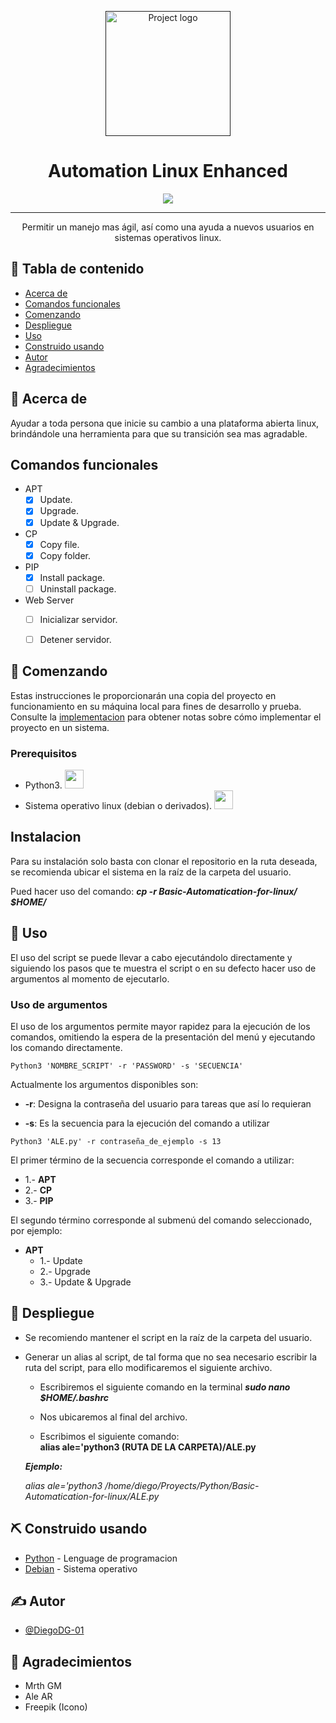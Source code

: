 <p align="center">
  <a href="" rel="noopener">
 <img width=200px height=200px src="https://image.flaticon.com/icons/svg/311/311329.svg" alt="Project logo"></a>
</p>

<h1 align="center">Automation Linux Enhanced</h1>

<div align="center">

[![](https://img.shields.io/badge/status-active-success.svg)]()

</div>

---

<p align="center"> Permitir un manejo mas ágil, así como una ayuda a nuevos usuarios en sistemas operativos linux.
    <br> 
</p>

## 📝 Tabla de contenido

- [Acerca de](#about)
- [Comandos funcionales](#functionality)
- [Comenzando](#getting_started)
- [Despliegue](#deployment)
- [Uso](#usage)
- [Construido usando](#built_using)
- [Autor](#authors)
- [Agradecimientos](#acknowledgement)

## 🧐 Acerca de <a name = "about"></a>

Ayudar a toda persona que inicie su cambio a una plataforma abierta linux, brindándole una herramienta para que su transición sea mas agradable.

## Comandos funcionales <a name = "functionality"></a>

* APT
    - [x] Update.
    - [x] Upgrade.
    - [x] Update & Upgrade.
* CP
    - [x] Copy file.
    - [x] Copy folder.
* PIP
    - [x] Install package.
    - [ ] Uninstall package.
* Web Server
    - [ ] Inicializar servidor.
    - [ ] Detener servidor.


## 🏁 Comenzando <a name = "getting_started"></a>

Estas instrucciones le proporcionarán una copia del proyecto en funcionamiento en su máquina local para fines de desarrollo y prueba. Consulte la [implementacion](#deployment) para obtener notas sobre cómo implementar el proyecto en un sistema.

### Prerequisitos

* Python3. <img height="30" src="https://image.flaticon.com/icons/svg/2/2181.svg">
* Sistema operativo linux (debian o derivados). <img height="30" src="https://image.flaticon.com/icons/svg/25/25719.svg">


## Instalacion

Para su instalación solo basta con clonar el repositorio en la ruta deseada, se recomienda ubicar el sistema en la raíz de la carpeta del usuario.

Pued hacer uso del comando: ***cp -r Basic-Automatication-for-linux/ $HOME/***

## 🎈 Uso <a name="usage"></a>

El uso del script se puede llevar a cabo ejecutándolo directamente y siguiendo los pasos que te muestra el script o en su defecto hacer uso de argumentos al momento de ejecutarlo.


### Uso de argumentos

El uso de los argumentos permite mayor rapidez para la ejecución de los comandos, omitiendo la
espera de la presentación del menú y ejecutando los comando directamente.

```
Python3 'NOMBRE_SCRIPT' -r 'PASSWORD' -s 'SECUENCIA'
```
Actualmente los argumentos disponibles son:
- **-r**: Designa la contraseña del usuario para tareas que así lo requieran 

- **-s**: Es la secuencia para la ejecución del comando a utilizar

```
Python3 'ALE.py' -r contraseña_de_ejemplo -s 13
```

El primer término de la secuencia corresponde el comando a utilizar:

* 1.- **APT**
* 2.- **CP**
* 3.- **PIP**

El segundo término corresponde al submenú del comando seleccionado, por ejemplo:
* **APT**
    - 1.- Update
    - 2.- Upgrade
    - 3.- Update & Upgrade

## 🚀 Despliegue <a name = "deployment"></a>


* Se recomiendo mantener el script en la raíz de la carpeta del usuario.

* Generar un alias al script, de tal forma que no sea necesario escribir la ruta del script, para ello modificaremos el siguiente archivo.
    * Escribiremos el siguiente comando en la terminal ***sudo nano  $HOME/.bashrc***

    * Nos ubicaremos al final del archivo.

    * Escribimos el siguiente comando:  
    **alias ale='python3 (RUTA DE LA CARPETA)/ALE.py**

    ***Ejemplo:***
    
    *alias ale='python3 /home/diego/Proyects/Python/Basic-Automatication-for-linux/ALE.py*


## ⛏️ Construido usando <a name = "built_using"></a>

- [Python](https://www.python.org/) - Lenguage de programacion
- [Debian](https://www.debian.org/) - Sistema operativo


## ✍️ Autor <a name = "authors"></a>

- [@DiegoDG-01](https://github.com/DiegoDG-01)


## 🎉 Agradecimientos <a name = "acknowledgement"></a>

- Mrth GM
- Ale AR
- Freepik (Icono)
